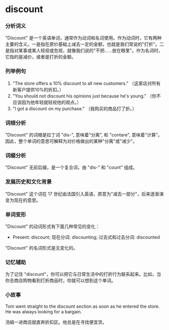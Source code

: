 # discount

### 分析词义

  

"Discount" 是一个英语单词，通常作为动词和名词使用。作为动词时，它有两种主要的含义。一是指在原价基础上减去一定的金额，也就是我们常说的"打折"。二是指对某事或某人轻视或忽视，就像我们说的"不把......放在眼里"。作为名词时，它指的是减价，或者是打折的金额。

  

### 列举例句

  

1.  "The store offers a 10% discount to all new customers." （这家店对所有新客户提供10%的折扣。）
2.  "You should not discount his opinions just because he's young." （你不应该因为他年轻就轻视他的观点。）
3.  "I got a discount on my purchase." （我购买的商品打了折。）

  

### 词根分析

  

"Discount" 的词根是拉丁词 "dis-", 意味着"分离", 和 "contare", 意味着"计算"。因此，整个单词的意思可解释为对价格做出的某种"分离"或"减少"。

  

### 词缀分析

  

"Discount" 无前后缀，是一个复合词，由 "dis-" 和 "count" 组成。

  

### 发展历史和文化背景

  

"Discount" 这个词在 17 世纪由法国引入英语，原意为"减去一部分"，后来逐渐演变为现在的意思。

  

### 单词变形

  

"Discount" 的动词形式有下面几种常见的变化：

  

*   Present: discount; 现在分词: discounting; 过去式和过去分词: discounted

  

"Discount" 的名词形式是无变化的。

  

### 记忆辅助

  

为了记住 "discount"，你可以把它与日常生活中的打折行为联系起来。比如，当你去商店购物看到打折商品时，你就可以想到这个单词。

  

### 小故事

  

Tom went straight to the discount section as soon as he entered the store. He was always looking for a bargain.

  

汤姆一进商店就直奔折扣区。他总是在寻找便宜货。
